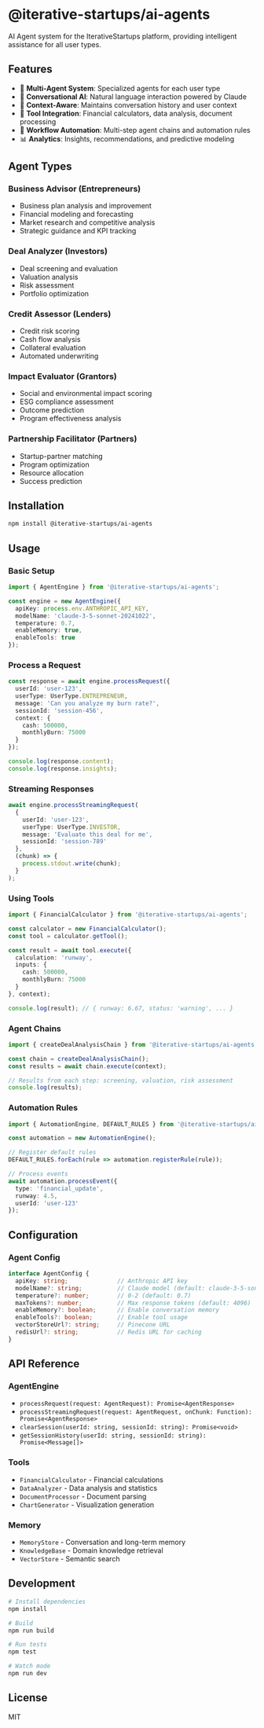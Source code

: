 # @iterative-startups/ai-agents

AI Agent system for the IterativeStartups platform, providing intelligent assistance for all user types.

## Features

- 🤖 **Multi-Agent System**: Specialized agents for each user type
- 💬 **Conversational AI**: Natural language interaction powered by Claude
- 🧠 **Context-Aware**: Maintains conversation history and user context
- 🔧 **Tool Integration**: Financial calculators, data analysis, document processing
- 🔄 **Workflow Automation**: Multi-step agent chains and automation rules
- 📊 **Analytics**: Insights, recommendations, and predictive modeling

## Agent Types

### Business Advisor (Entrepreneurs)
- Business plan analysis and improvement
- Financial modeling and forecasting
- Market research and competitive analysis
- Strategic guidance and KPI tracking

### Deal Analyzer (Investors)
- Deal screening and evaluation
- Valuation analysis
- Risk assessment
- Portfolio optimization

### Credit Assessor (Lenders)
- Credit risk scoring
- Cash flow analysis
- Collateral evaluation
- Automated underwriting

### Impact Evaluator (Grantors)
- Social and environmental impact scoring
- ESG compliance assessment
- Outcome prediction
- Program effectiveness analysis

### Partnership Facilitator (Partners)
- Startup-partner matching
- Program optimization
- Resource allocation
- Success prediction

## Installation

```bash
npm install @iterative-startups/ai-agents
```

## Usage

### Basic Setup

```typescript
import { AgentEngine } from '@iterative-startups/ai-agents';

const engine = new AgentEngine({
  apiKey: process.env.ANTHROPIC_API_KEY,
  modelName: 'claude-3-5-sonnet-20241022',
  temperature: 0.7,
  enableMemory: true,
  enableTools: true
});
```

### Process a Request

```typescript
const response = await engine.processRequest({
  userId: 'user-123',
  userType: UserType.ENTREPRENEUR,
  message: 'Can you analyze my burn rate?',
  sessionId: 'session-456',
  context: {
    cash: 500000,
    monthlyBurn: 75000
  }
});

console.log(response.content);
console.log(response.insights);
```

### Streaming Responses

```typescript
await engine.processStreamingRequest(
  {
    userId: 'user-123',
    userType: UserType.INVESTOR,
    message: 'Evaluate this deal for me',
    sessionId: 'session-789'
  },
  (chunk) => {
    process.stdout.write(chunk);
  }
);
```

### Using Tools

```typescript
import { FinancialCalculator } from '@iterative-startups/ai-agents';

const calculator = new FinancialCalculator();
const tool = calculator.getTool();

const result = await tool.execute({
  calculation: 'runway',
  inputs: {
    cash: 500000,
    monthlyBurn: 75000
  }
}, context);

console.log(result); // { runway: 6.67, status: 'warning', ... }
```

### Agent Chains

```typescript
import { createDealAnalysisChain } from '@iterative-startups/ai-agents';

const chain = createDealAnalysisChain();
const results = await chain.execute(context);

// Results from each step: screening, valuation, risk assessment
console.log(results);
```

### Automation Rules

```typescript
import { AutomationEngine, DEFAULT_RULES } from '@iterative-startups/ai-agents';

const automation = new AutomationEngine();

// Register default rules
DEFAULT_RULES.forEach(rule => automation.registerRule(rule));

// Process events
await automation.processEvent({
  type: 'financial_update',
  runway: 4.5,
  userId: 'user-123'
});
```

## Configuration

### Agent Config

```typescript
interface AgentConfig {
  apiKey: string;              // Anthropic API key
  modelName?: string;          // Claude model (default: claude-3-5-sonnet-20241022)
  temperature?: number;        // 0-2 (default: 0.7)
  maxTokens?: number;          // Max response tokens (default: 4096)
  enableMemory?: boolean;      // Enable conversation memory
  enableTools?: boolean;       // Enable tool usage
  vectorStoreUrl?: string;     // Pinecone URL
  redisUrl?: string;           // Redis URL for caching
}
```

## API Reference

### AgentEngine

- `processRequest(request: AgentRequest): Promise<AgentResponse>`
- `processStreamingRequest(request: AgentRequest, onChunk: Function): Promise<AgentResponse>`
- `clearSession(userId: string, sessionId: string): Promise<void>`
- `getSessionHistory(userId: string, sessionId: string): Promise<Message[]>`

### Tools

- `FinancialCalculator` - Financial calculations
- `DataAnalyzer` - Data analysis and statistics
- `DocumentProcessor` - Document parsing
- `ChartGenerator` - Visualization generation

### Memory

- `MemoryStore` - Conversation and long-term memory
- `KnowledgeBase` - Domain knowledge retrieval
- `VectorStore` - Semantic search

## Development

```bash
# Install dependencies
npm install

# Build
npm run build

# Run tests
npm test

# Watch mode
npm run dev
```

## License

MIT